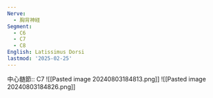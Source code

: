 ```yaml
---
Nerve:
  - 胸背神経
Segment:
  - C6
  - C7
  - C8
English: Latissimus Dorsi
lastmod: '2025-02-25'
---
```

中心髄節:: C7
![[Pasted image 20240803184813.png]]
![[Pasted image 20240803184826.png]]
